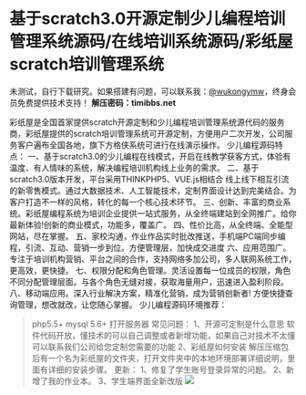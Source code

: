 # 基于scratch3.0开源定制少儿编程培训管理系统源码/在线培训系统源码/彩纸屋scratch培训管理系统

未测试，自行下载研究。如果搭建有问题，可以联系我：[@wukongymw](http://t.me/wukongymw)，终身会员免费提供技术支持！
**解压密码：timibbs.net**

彩纸屋是全国首家提供scratch开源定制和少儿编程培训管理系统源代码的服务商，彩纸屋提供的scratch培训管理系统可开源定制，方便用户二次开发，公司服务客户遍布全国各地，旗下方格侠系统可进行在线演示操作。
少儿编程源码特点：
一、基于scratch3.0的少儿编程在线模式，开启在线教学获客方式，体验有温度、有人情味的系统，解决编程培训机构线上业务的需求。
二、基于scratch3.0版本开发，平台采用THINKPHP5、VUE.js相结合
线上线下相互引流的新零售模式。通过大数据技术、人工智能技术，定制界面设计达到完美结合。为客户打造不一样的风格，转化的每一个核心技术环节。
三、创新、丰富的商业系统。彩纸屋编程系统为培训企业提供一站式服务，从全终端建站到全网推广。给你最新体验!创新的商业模式，功能多，覆盖广。
四、性价比高，从全终端、全能型网站，尽在掌握。
五、家校沟通，作业作品实时批改推送，手机端PC端同步编程，引流、互动、营销一步到位。方便管理层，加快成交进度
六、应用范围广。专注于培训机构营销、平台之间的合作，支持网络多加公司，多人联网系统工作，更高效，更快捷。
七、权限分配和角色管理。灵活设置每一位成员的权限，角色不同分配管理层面。与各个角色无缝对接，获取海量用户，迅速进入盈利阶段。
八、移动端应用。深入行业解决方案，精准化营销，成为营销创新者!
方便快捷查询管理，想改就改，让您随心掌握。
少儿编程源码环境推荐：
> php5.5+
> mysql 5.6+
> 打开服务器
常见问题：
1、开源可定制是什么意思
软件代码开放，懂技术的可以自己调整或者新增功能，如果自己对技术不太懂可以联系我们公司给您定制您需要的功能
2、彩纸屋如何安装
解压压缩包后有一个名为彩纸屋的文件夹，打开文件夹中的本地环境部署详细说明，里面有详细的安装步骤。
更新：
1、修复了学生账号登录异常的问题。
2、新增了我的作业本。
3、学生端界面全新改版
[![](https://wukongymw.com/wp-content/uploads/2023/08/1692855526-0dcfb4830a3d330.jpg)](https://wukongymw.com/wp-content/uploads/2023/08/1692855526-0dcfb4830a3d330.jpg)
